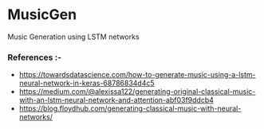 # MusicGen
Music Generation using LSTM networks

### References :-
* https://towardsdatascience.com/how-to-generate-music-using-a-lstm-neural-network-in-keras-68786834d4c5
* https://medium.com/@alexissa122/generating-original-classical-music-with-an-lstm-neural-network-and-attention-abf03f9ddcb4
* https://blog.floydhub.com/generating-classical-music-with-neural-networks/
